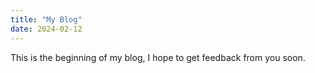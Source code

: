 ```yaml
---
title: "My Blog"
date: 2024-02-12
---
```

This is the beginning of my blog, I hope to get feedback from you soon.
